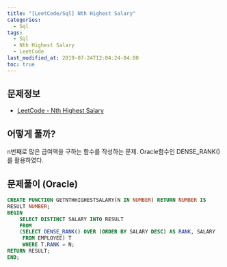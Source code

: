 ```yaml
---
title: "[LeetCode/Sql] Nth Highest Salary"
categories: 
  - Sql
tags:
  - Sql
  - Nth Highest Salary
  - LeetCode
last_modified_at: 2019-07-24T12:04:24-04:00
toc: true
---
```


문제정보
-
- [LeetCode - Nth Highest Salary](https://leetcode.com/problems/nth-highest-salary)

어떻게 풀까?
-
n번째로 많은 급여액을 구하는 함수를 작성하는 문제.
Oracle함수인 DENSE_RANK()를 활용하였다.

문제풀이 (Oracle)
-
~~~sql
CREATE FUNCTION GETNTHHIGHESTSALARY(N IN NUMBER) RETURN NUMBER IS
RESULT NUMBER;
BEGIN
	SELECT DISTINCT SALARY INTO RESULT
	FROM
	(SELECT DENSE_RANK() OVER (ORDER BY SALARY DESC) AS RANK, SALARY
	 FROM EMPLOYEE) T
	 WHERE T.RANK = N;
RETURN RESULT;
END;
~~~